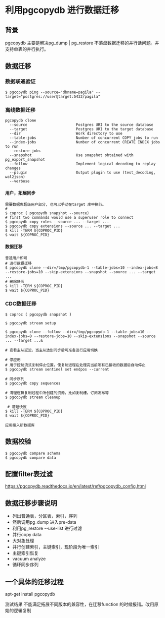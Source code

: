 # 利用pgcopydb 进行数据迁移

## 背景

pgcopydb 主要是解决pg_dump | pg_restore 不落盘数据迁移的并行话问题。并支持单表的并行执行。

## 数据迁移

### 数据联通验证
```
$ pgcopydb ping --source="dbname=pagila" --target="postgres://user@target:5432/pagila"
```
### 离线数据迁移
```
pgcopydb clone
  --source                      Postgres URI to the source database
  --target                      Postgres URI to the target database
  --dir                         Work directory to use
  --table-jobs                  Number of concurrent COPY jobs to run
  --index-jobs                  Number of concurrent CREATE INDEX jobs to run
  --restore-jobs 
  --snapshot                    Use snapshot obtained with pg_export_snapshot
  --follow                      Implement logical decoding to replay changes
  --plugin                      Output plugin to use (test_decoding, wal2json)
  --verbose
```
####  用户，拓展同步

```
需要数据库超级用户部分, 也可以手动在target 库中执行。
# 
$ coproc ( pgcopydb snapshot --source)
# first two commands would use a superuser role to connect
$ pgcopydb copy roles --source ... --target ...
$ pgcopydb copy extensions --source ... --target ...
$ kill -TERM ${COPROC_PID}
$ wait ${COPROC_PID}
```
#### 数据迁移
```
普通用户即可
# 进行数据迁移
$ pgcopydb clone --dir=/tmp/pgcopydb-1 --table-jobs=10 --index-jobs=8 --restore-jobs=10 --skip-extensions --snapshot --source ... --target ...
# 删除快照
$ kill -TERM ${COPROC_PID}
$ wait ${COPROC_PID}
```

### CDC数据迁移

```
$ coproc ( pgcopydb snapshot )

$ pgcopydb stream setup

$ pgcopydb clone --follow --dir=/tmp/pgcopydb-1 --table-jobs=10 --index-jobs=8 --restore-jobs=10 --skip-extensions --snapshot --source ... --target ...&

# 查看主从延迟，当主从达到同步后可准备进行应用切换 

# 停应用
# 用于控制流式复制停止位置，使复制进程在处理完当前所有已接收的数据后自动停止
$ pgcopydb stream sentinel set endpos --current

# 同步序列
$ pgcopydb copy sequences

# 清理逻辑复制过程中所创建的资源，比如复制槽，订阅发布等
$ pgcopydb stream cleanup

 # 清理快照
$ kill -TERM ${COPROC_PID}
$ wait ${COPROC_PID}

应用接入新数据库
```

## 数据校验
```
$ pgcopydb compare schema
$ pgcopydb compare data
```

## 配置filter表过滤

https://pgcopydb.readthedocs.io/en/latest/ref/pgcopydb_config.html


## 数据迁移步骤说明

- 列出普通表，分区表，索引，序列
- 然后调用pg_dump 进入pre-data
- 利用pg_restore --use-list 进行过滤
- 并行copy data
- 大对象处理
- 并行创建索引，主键索引，现阶段为唯一索引
- 主键索引恢复
- vacuum analyze
- 循环同步序列

## 一个具体的迁移过程

apt-get install pgcopydb

测试结果 不能满足拓展不同版本的兼容性，在迁移function 的时候报错。改用原始的逻辑复制